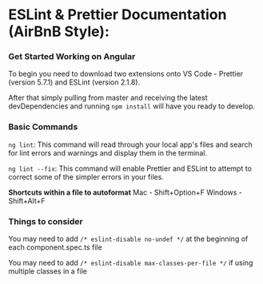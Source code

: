 # ESLint & Prettier Documentation (AirBnB Style):

### Get Started Working on Angular

To begin you need to download two extensions onto VS Code - Prettier (version 5.7.1) and ESLint (version 2.1.8).

After that simply pulling from master and receiving the latest devDependencies and running `npm install` will have you ready to develop.

### Basic Commands

`ng lint`: This command will read through your local app's files and search for lint errors and warnings and display them in the terminal.

`ng lint --fix`: This command will enable Prettier and ESLint to attempt to correct some of the simpler errors in your files.

**Shortcuts within a file to autoformat**
Mac - Shift+Option+F
Windows - Shift+Alt+F

### Things to consider

You may need to add `/* eslint-disable no-undef */` at the beginning of each component.spec.ts file

You may need to add  `/* eslint-disable max-classes-per-file */` if using multiple classes in a file

